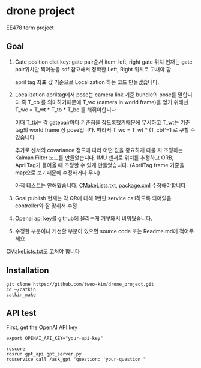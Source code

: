 # drone project
EE478 term project

## Goal
1. Gate position
    dict key: gate pair순서  item: left, right gate 위치
    현재는 gate pair위치만 찍어놓음
    sdf 참고해서 정확한 Left, Right 위치로 고쳐야 함

   april tag 좌표 값 기준으로 Localization 하는 코드 만들겠습니다.
   
2. Localization
    apriltag에서 pose는 camera link 기준 bundle의 pose를 말합니다
    즉 T_cb 를 의미하기때문에 T_wc (camera in world frame)을 얻기 위해선
    T_wc = T_wt * T_tb * T_bc 를 해줘야합니다

    이때 T_tb는 각 gatepair마다 기준점을 잡도록했기때문에 무시하고 T_wt는
    기준 tag의 world frame 상 pose입니다. 따라서
    T_wc = T_wt * (T_cb)^-1 로 구할 수 있습니다

    추가로 센서의 covariance 정도에 따라 어떤 값을 중요하게 다룰 지 조정하는
    Kalman Filter 노드를 만들었습니다.
    IMU 센서로 위치를 추정하고 ORB, AprilTag가 들어올 때 조정할 수 있게
    만들었습니다. (AprilTag frame 기준을 map으로 보기때문에 수정하거나 무시)

    아직 테스트는 안해봤습니다. CMakeLists.txt, package.xml 수정해야합니다


3. Goal publish
    현재는 각 QR에 대해 1번만 service call하도록 되어있음
    controller와 잘 맞춰서 수정

4. Openai api key를 github에 올리는게 거부돼서 비워뒀습니다.

5. 수정한 부분이나 개선할 부분이 있으면 source code 또는 Readme.md에 적어주세요 

CMakeLists.txt도 고쳐야 합니다

## Installation
```
git clone https://github.com/twoo-kim/drone_project.git
cd ~/catkin
catkin_make
```

## API test
First, get the OpenAI API key
```
export OPENAI_API_KEY="your-api-key"
```

```
roscore
rosrun gpt_api gpt_server.py
rosservice call /ask_gpt "question: 'your-question'"
```

